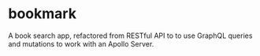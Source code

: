 # bookmark
A book search app, refactored from RESTful API to to use GraphQL queries and mutations to work with an Apollo Server.
